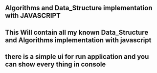 ## Algorithms and Data_Structure implementation with JAVASCRIPT
## This Will contain all my known Data_Structure and Algorithms implementation with javascript
## there is a simple ui for run application and you can show every thing in console
